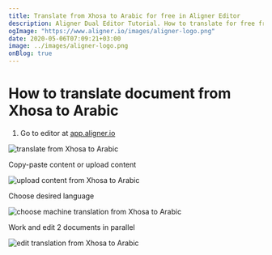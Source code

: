 ```yaml
---
title: Translate from Xhosa to Arabic for free in Aligner Editor
description: Aligner Dual Editor Tutorial. How to translate for free from Xhosa to Arabic. Aligner is multilingual document management platform. 
ogImage: "https://www.aligner.io/images/aligner-logo.png"
date: 2020-05-06T07:09:21+03:00
image: ../images/aligner-logo.png
onBlog: true
---
```


# How to translate document from Xhosa to Arabic

1. Go to editor at [app.aligner.io](https://app.aligner.io "Aligner App web page")

![translate from Xhosa to Arabic](../aligner-blank-editor.png "translate from Xhosa to Arabic")

Copy-paste content or upload content

![upload content from Xhosa to Arabic](../aligner-uploaded-document.png "upload content from Xhosa to Arabic")

Choose desired language

![choose machine translation from Xhosa to Arabic](../aligner-language-dropdown.png "choose machine translation from Xhosa to Arabic")

Work and edit 2 documents in parallel

![edit translation from Xhosa to Arabic](../aligner-double-sitded-editor.png "edit translation from Xhosa to Arabic")

